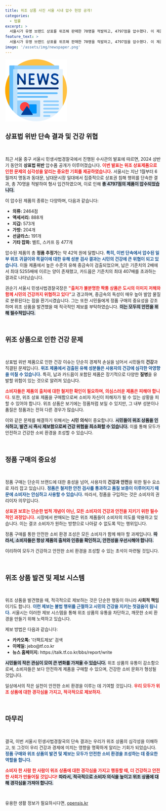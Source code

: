 ```yaml
---
title: 위조 상품 사진 서울 시내 압수 현장 공개!
categories:
  - 법률
excerpt: >
  서울시가 유명 브랜드 상표를 위조해 판매한 70명을 적발하고, 4797점을 압수했다. 이 제품들에서 기준치를 초과한 유해 중금속이 검출돼 시민의 건강이 위협받고 있다. 건강을 지키려면 정품 구매가 필수!
feature_text: >
  서울시가 유명 브랜드 상표를 위조해 판매한 70명을 적발하고, 4797점을 압수했다. 이 제품들에서 기준치를 초과한 유해 중금속이 검출돼 시민의 건강이 위협받고 있다. 건강을 지키려면 정품 구매가 필수!
image: '/assets/img/newspaper.png'
---
```


<p><img src="/assets/img/newspaper.png" alt="kimp 속보" /></p>

<h2 data-ke-size="size26">상표법 위반 단속 결과 및 건강 위협</h2>

<p data-ke-size="size16">&nbsp;</p>

<p>최근 서울 중구 서울시 민생사법경찰국에서 진행된 수사관의 발표에 따르면, 2024 상반기 동안의 <b>상표법 위반</b> 압수품 공개가 이루어졌습니다. <b><span style="color: #ee2323;">이번 발표는 위조 상표제품으로 인한 문제의 심각성을 알리는 중요한 기회를 제공하였습니다.</span></b> 서울시는 지난 1월부터 6월까지 명동과 동대문, 남대문시장 일대에서 집중적으로 상표권 침해 행위를 단속한 결과, 총 70명을 적발하여 형사 입건하였으며, 이로 인해 <b><span style="background-color: #21538527;">총 4797점의 제품이 압수되었습니다.</span></b></p>

<p>이 압수된 제품의 종류는 다양하며, 다음과 같습니다:</p>

<ul>
    <li><b>의류:</b> 2464점</li>
    <li><b>액세서리:</b> 888개</li>
    <li><b>지갑:</b> 573개</li>
    <li><b>가방:</b> 204개</li>
    <li><b>선글라스:</b> 191개</li>
    <li><b>기타 잡화:</b> 벨트, 스카프 등 477개</li>
</ul>

<p>압수된 제품의 총 <b>정품 추정가</b>는 약 42억 원에 달합니다. <b><span style="color: #1a5490;">특히, 이번 단속에서 압수된 일부 위조 귀걸이와 목걸이에 대한 유해 성분 검사 결과는 시민의 건강에 큰 위협이 되고 있습니다.</span></b> 이들 제품에서 높은 수준의 유해 중금속이 검출되었으며, 납은 기준치의 2배에서 최대 5255배에 이르는 양이 존재했고, 카드뮴은 기준치의 최대 407배를 초과하는 결과로 나타났습니다.</p>

<p>권순기 서울시 민생사법경찰국장은 <b><span style="color: #ee2323;">"출처가 불분명한 짝퉁 상품은 도시의 이미지 저해와 함께 시민의 건강까지 위협하고 있다"</span></b>고 경고하며, 중금속의 독성이 매우 높아 발암 물질로 분류된다는 점을 환기시켰습니다. 그는 또한 시민들에게 정품 구매의 중요성을 강조하며 위조 상품을 발견했을 때 적극적인 제보를 부탁하였습니다. <b><span style="background-color: #21538527;">이는 모두의 안전을 위해 필수적입니다.</span></b></p>

<p data-ke-size="size16">&nbsp;</p>

<h2 data-ke-size="size26">위조 상품으로 인한 건강 문제</h2>

<p data-ke-size="size16">&nbsp;</p>

<p>상표법 위반 제품으로 인한 건강 이슈는 단순히 경제적 손실을 넘어서 시민들의 <b>건강</b>과 직결된 문제입니다. <b><span style="color: #1a5490;">위조 제품에서 검출된 유해 성분들은 사용자의 건강에 심각한 악영향을 미칠 수 있습니다.</span></b> 특히, 납과 카드뮴이 포함된 제품은 장기적으로 다양한 <b>질병</b>을 유발할 위험이 있는 것으로 알려져 있습니다.</p>

<p><b><span style="color: #ee2323;">소비자들은 제품의 출처에 대한 철저한 확인이 필요하며, 의심스러운 제품은 피해야 합니다.</span></b> 또한, 위조 상표 제품을 구매함으로써 소비자 자신이 피해자가 될 수 있는 상황을 피할 수 있어야 합니다. 위조 상품은 보기에는 정품처럼 보일 수 있지만, 그 내부 성분이나 품질은 정품과는 전혀 다른 경우가 많습니다.</p>

<p>이와 같은 문제를 해결하기 위해서는 <b>시민 의식</b>이 중요합니다. <b><span style="background-color: #21538527;">시민들이 위조 상품을 인식하고, 발견 시 즉시 제보함으로써 건강 위험을 최소화할 수 있습니다.</span></b> 이를 통해 모두가 안전하고 건강한 소비 환경을 조성할 수 있습니다.</p>

<p data-ke-size="size16">&nbsp;</p>

<h2 data-ke-size="size26">정품 구매의 중요성</h2>

<p data-ke-size="size16">&nbsp;</p>

<p>정품 구매는 단순히 브랜드에 대한 충성을 넘어, 사용자의 <b>건강과 안전</b>을 위한 필수 요소로 자리 잡고 있습니다. <b><span style="color: #1a5490;">정품은 철저한 안전 검사를 통과하고 품질 보증이 이루어지기 때문에 소비자는 안심하고 사용할 수 있습니다.</span></b> 따라서, 정품을 구입하는 것은 소비자의 권리이자 의무입니다.</p>

<p><b><span style="color: #ee2323;">상표권 보호는 단순한 법적 개념이 아닌, 모든 소비자의 건강과 안전을 지키기 위한 필수적인 과정입니다.</span></b> 시장에서 판매되는 많은 위조 제품들이 소비자의 의도를 악용하고 있습니다. 이는 결코 소비자가 원하는 방향으로 나아갈 수 없도록 막는 행위입니다.</p>

<p>정품 구매를 통한 안전한 소비 환경 조성은 모든 소비자가 함께 해야 할 과제입니다. <b><span style="background-color: #21538527;">따라서, 소비자들은 항상 제품의 출처와 인증을 확인하고, 안전성을 우선시해야 합니다.</span></b></p>

<p>이리하여 모두가 건강하고 안전한 소비 환경을 조성할 수 있는 초석이 마련될 것입니다.</p>

<p data-ke-size="size16">&nbsp;</p>

<h2 data-ke-size="size26">위조 상품 발견 및 제보 시스템</h2>

<p data-ke-size="size16">&nbsp;</p>

<p>위조 상품을 발견했을 때, 적극적으로 제보하는 것은 단순한 행동이 아니라 <b>사회적 책임</b>이기도 합니다. <b><span style="color: #1a5490;">이런 제보는 불법 행위를 근절하고 시민의 건강을 지키는 첫걸음이 됩니다.</span></b> 서울시는 이러한 제보 시스템을 통해 위조 상품의 유통을 차단하고, 깨끗한 소비 환경을 만들기 위해 노력하고 있습니다.</p>

<p>제보 방법은 다음과 같습니다:</p>

<ul>
    <li><b>카카오톡:</b> '더팩트제보' 검색</li>
    <li><b>이메일:</b> jebo@tf.co.kr</li>
    <li><b>뉴스 홈페이지:</b> https://talk.tf.co.kr/bbs/report/write</li>
</ul>

<p><b><span style="background-color: #21538527;">시민들의 작은 관심이 모여 큰 변화를 가져올 수 있습니다.</span></b> 위조 상품의 유통이 감소함으로써, 소비자들은 보다 안전하게 제품을 구매할 수 있으며, 건강한 소비 문화가 형성될 것입니다.</p>

<p>일상에서의 작은 실천이 안전한 소비 환경을 이루는 데 기여할 것입니다. <b><span style="color: #ee2323;">우리 모두가 위조 상품에 대한 경각심을 가지고, 적극적으로 제보하자.</span></b></p>

<p data-ke-size="size16">&nbsp;</p>

<h2 data-ke-size="size26">마무리</h2>

<p data-ke-size="size16">&nbsp;</p>

<p>결국, 이번 서울시 민생사법경찰국의 단속 결과는 우리가 위조 상품의 심각성을 이해하고, 또 그것이 우리 건강과 경제에 미치는 영향을 명확하게 알리는 기회가 되었습니다. <b><span style="color: #1a5490;">정품 구매와 위조 상품의 발견 및 제보는 모두가 안전한 소비 환경을 조성하는 데 중요한 역할을 합니다.</span></b> </p>

<p><b><span style="color: #ee2323;">소비자 한 사람 한 사람이 위조 상품에 대한 경각심을 가지고 행동할 때, 더 건강하고 안전한 사회가 만들어질 것입니다!</span></b> 
<b><span style="background-color: #21538527;">따라서, 적극적으로 소비자 의식을 높이고 위조 상품에 대해 경각심을 가져야 합니다.</span></b> </p>

<p data-ke-size="size16">&nbsp;</p>
유용한 생활 정보가 필요하시다면, <a href="https://opensis.kr" rel="dofollow">opensis.kr</a>


